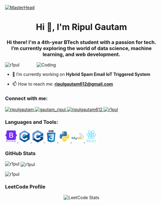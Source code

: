 [![MasterHead](https://developers.giphy.com/branch/master/static/api-512d36c09662682717108a38bbb5c57d.gif)](https://rishavchanda.io)
<h1 align="center">Hi 👋, I'm Ripul Gautam</h1>
<h3 align="center">Hi there! I'm a 4th-year BTech student with a passion for tech. I’m currently exploring the world of data science, machine learning, and web development.</h3>

<img align="right" alt="Coding" width="400" src="https://cdn.dribbble.com/users/1162077/screenshots/3848914/programmer.gif">

<p align="left"> 
    <img src="https://komarev.com/ghpvc/?username=r1pul&label=Profile%20views&color=0e75b6&style=flat" alt="r1pul" /> 
</p>

- 🔭 I’m currently working on **Hybrid Spam Email IoT Triggered System**

- 📫 How to reach me: **ripulgautam612@gmail.com**

<h3 align="left">Connect with me:</h3>
<p align="left">
    <a href="https://linkedin.com/in/ripulgautam" target="_blank">
        <img align="center" src="https://raw.githubusercontent.com/rahuldkjain/github-profile-readme-generator/master/src/images/icons/Social/linked-in-alt.svg" alt="ripulgautam" height="30" width="40" />
    </a>
    <a href="https://instagram.com/gautam_ripul" target="_blank">
        <img align="center" src="https://raw.githubusercontent.com/rahuldkjain/github-profile-readme-generator/master/src/images/icons/Social/instagram.svg" alt="gautam_ripul" height="30" width="40" />
    </a>
    <a href="https://www.leetcode.com/ripulgautam612" target="_blank">
        <img align="center" src="https://raw.githubusercontent.com/rahuldkjain/github-profile-readme-generator/master/src/images/icons/Social/leet-code.svg" alt="ripulgautam612" height="30" width="40" />
    </a>
    <a href="https://discord.gg/r1pul" target="_blank">
        <img align="center" src="https://raw.githubusercontent.com/rahuldkjain/github-profile-readme-generator/master/src/images/icons/Social/discord.svg" alt="r1pul" height="30" width="40" />
    </a>
</p>

<h3 align="left">Languages and Tools:</h3>
<p align="left"> 
    <a href="https://getbootstrap.com" target="_blank" rel="noreferrer"> 
        <img src="https://raw.githubusercontent.com/devicons/devicon/master/icons/bootstrap/bootstrap-plain-wordmark.svg" alt="bootstrap" width="40" height="40"/> 
    </a> 
    <a href="https://www.cprogramming.com/" target="_blank" rel="noreferrer"> 
        <img src="https://raw.githubusercontent.com/devicons/devicon/master/icons/c/c-original.svg" alt="c" width="40" height="40"/> 
    </a> 
    <a href="https://www.w3schools.com/cpp/" target="_blank" rel="noreferrer"> 
        <img src="https://raw.githubusercontent.com/devicons/devicon/master/icons/cplusplus/cplusplus-original.svg" alt="cplusplus" width="40" height="40"/> 
    </a> 
    <a href="https://www.w3schools.com/css/" target="_blank" rel="noreferrer"> 
        <img src="https://raw.githubusercontent.com/devicons/devicon/master/icons/css3/css3-original-wordmark.svg" alt="css3" width="40" height="40"/> 
    </a> 
    <a href="https://www.python.org" target="_blank" rel="noreferrer"> 
        <img src="https://raw.githubusercontent.com/devicons/devicon/master/icons/python/python-original.svg" alt="python" width="40" height="40"/> 
    </a> 
    <a href="https://www.mysql.com/" target="_blank" rel="noreferrer"> 
        <img src="https://raw.githubusercontent.com/devicons/devicon/master/icons/mysql/mysql-original-wordmark.svg" alt="mysql" width="40" height="40"/> 
    </a> 
    <a href="https://reactjs.org/" target="_blank" rel="noreferrer"> 
        <img src="https://raw.githubusercontent.com/devicons/devicon/master/icons/react/react-original-wordmark.svg" alt="react" width="40" height="40"/> 
    </a> 
</p>

### GitHub Stats
<p><img align="left" src="https://github-readme-stats.vercel.app/api/top-langs?username=r1pul&show_icons=true&locale=en&layout=compact" alt="r1pul" /></p>

<p>&nbsp;<img align="center" src="https://github-readme-stats.vercel.app/api?username=r1pul&show_icons=true&locale=en" alt="r1pul" /></p>

<p><img align="center" src="https://github-readme-streak-stats.herokuapp.com/?user=r1pul&" alt="r1pul" /></p>

### LeetCode Profile
<p align="center">
    <img src="https://leetcard.jacoblin.cool/ripulgautam612" alt="LeetCode Stats" />
</p>
